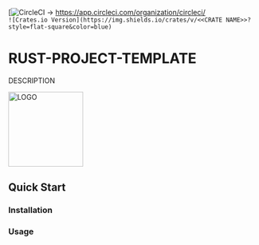 [![CircleCI]() -> https://app.circleci.com/organization/circleci/  
`![Crates.io Version](https://img.shields.io/crates/v/<<CRATE NAME>>?style=flat-square&color=blue)`


# RUST-PROJECT-TEMPLATE

DESCRIPTION

<img src="LOGO.png" alt="LOGO" width="150" height="150">

## Quick Start

### Installation

### Usage


